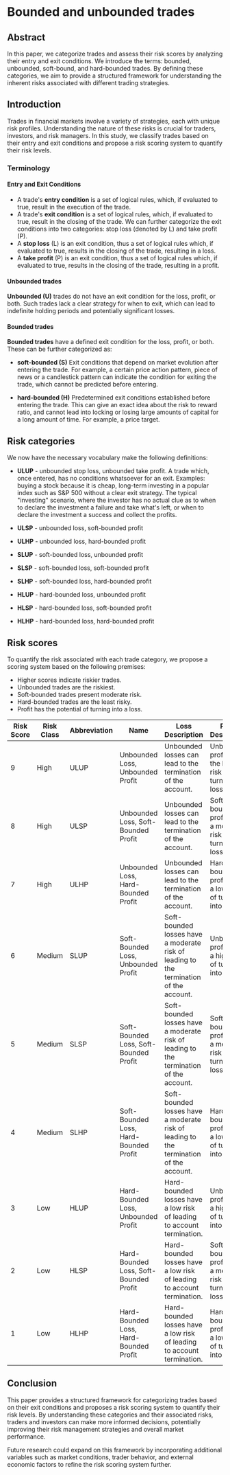 # Bounded and unbounded trades

## Abstract
In this paper, we categorize trades and assess their risk scores by analyzing their entry and exit conditions. We introduce the terms: bounded, unbounded, soft-bound, and hard-bounded trades. By defining these categories, we aim to provide a structured framework for understanding the inherent risks associated with different trading strategies.

## Introduction
Trades in financial markets involve a variety of strategies, each with unique risk profiles. Understanding the nature of these risks is crucial for traders, investors, and risk managers. In this study, we classify trades based on their entry and exit conditions and propose a risk scoring system to quantify their risk levels.

### Terminology

#### Entry and Exit Conditions

* A trade's **entry condition** is a set of logical rules, which, if evaluated to true, result in the execution of the trade.
* A trade's **exit condition** is a set of logical rules, which, if evaluated to true, result in the closing of the trade. We can further categorize the exit conditions into two categories: stop loss (denoted by L) and take profit (P).
* A **stop loss** (L) is an exit condition, thus a set of logical rules which, if evaluated to true, results in the closing of the trade, resulting in a loss.
* A **take profit** (P) is an exit condition, thus a set of logical rules which, if evaluated to true, results in the closing of the trade, resulting in a profit.

#### Unbounded trades
**Unbounded (U)** trades do not have an exit condition for the loss, profit, or both. Such trades lack a clear strategy for when to exit, which can lead to indefinite holding periods and potentially significant losses.

#### Bounded trades
**Bounded trades** have a defined exit condition for the loss, profit, or both. These can be further categorized as:
* **soft-bounded (S)** Exit conditions that depend on market evolution after entering the trade. For example, a certain price action pattern, piece of news or a candlestick pattern can indicate the condition for exiting the trade, which cannot be predicted before entering.

* **hard-bounded (H)** Predetermined exit conditions established before entering the trade. This can give an exact idea about the risk to reward ratio, and cannot lead into locking or losing large amounts of capital for a long amount of time. For example, a price target.


## Risk categories
We now have the necessary vocabulary make the following definitions:

* **ULUP** - unbounded stop loss, unbounded take profit. A trade which, once entered, has no conditions whatsoever for an exit. Examples: buying a stock because it is cheap, long-term investing in a popular index such as S&P 500 without a clear exit strategy. The typical "investing" scenario, where the investor has no actual clue as to when to declare the investment a failure and take what's left, or when to declare the investment a success and collect the profits.
* **ULSP** - unbounded loss, soft-bounded profit
* **ULHP** - unbounded loss, hard-bounded profit

* **SLUP** - soft-bounded loss, unbounded profit
* **SLSP** - soft-bounded loss, soft-bounded profit
* **SLHP** - soft-bounded loss, hard-bounded profit

* **HLUP** - hard-bounded loss, unbounded profit
* **HLSP** - hard-bounded loss, soft-bounded profit
* **HLHP** - hard-bounded loss, hard-bounded profit

## Risk scores
To quantify the risk associated with each trade category, we propose a scoring system based on the following premises:

* Higher scores indicate riskier trades.
* Unbounded trades are the riskiest.
* Soft-bounded trades present moderate risk.
* Hard-bounded trades are the least risky.
* Profit has the potential of turning into a loss.

| Risk Score | Risk Class | Abbreviation | Name                                   | Loss Description                                                                       | Profit Description                                                |
|------------|------------|--------------|----------------------------------------|----------------------------------------------------------------------------------------|-------------------------------------------------------------------|
| 9          | High       | ULUP         | Unbounded Loss,  Unbounded Profit      | Unbounded losses can lead to the termination of the account.                           | Unbounded profits have the highest  risk of turning into losses.  |
| 8          | High       | ULSP         | Unbounded Loss,  Soft-Bounded Profit   | Unbounded losses can lead to the termination of the account.                           | Soft-bounded profits have a moderate risk of turning into losses. |
| 7          | High       | ULHP         | Unbounded Loss, Hard-Bounded Profit    | Unbounded losses can lead to the termination of the account.                           | Hard-bounded profits have a low risk of turning into losses.      |
| 6          | Medium     | SLUP         | Soft-Bounded Loss, Unbounded Profit    | Soft-bounded losses have a moderate risk of leading to the termination of the account. | Unbounded profits have a high risk of turning  into losses.       |
| 5          | Medium     | SLSP         | Soft-Bounded Loss, Soft-Bounded Profit | Soft-bounded losses have a moderate risk of leading to the termination of the account. | Soft-bounded profits have a medium risk of turning into lossesm   |
| 4          | Medium     | SLHP         | Soft-Bounded Loss, Hard-Bounded Profit | Soft-bounded losses have a moderate risk of leading to the termination of the account. | Hard-bounded profits have a low risk of turning into losses.      |
| 3          | Low        | HLUP         | Hard-Bounded Loss, Unbounded Profit    | Hard-bounded losses have a low risk of leading to account termination.                 | Unbounded profits have a high risk of turning  into losses.       |
| 2          | Low        | HLSP         | Hard-Bounded Loss, Soft-Bounded Profit | Hard-bounded losses have a low risk of leading to account termination.                 | Soft-bounded profits have a medium risk of turning into losses.   |
| 1          | Low        | HLHP         | Hard-Bounded Loss, Hard-Bounded Profit | Hard-bounded losses have a low risk of leading to account termination.                 | Hard-bounded profits have a low risk of turning into losses.      |

## Conclusion
This paper provides a structured framework for categorizing trades based on their exit conditions and proposes a risk scoring system to quantify their risk levels. By understanding these categories and their associated risks, traders and investors can make more informed decisions, potentially improving their risk management strategies and overall market performance.

Future research could expand on this framework by incorporating additional variables such as market conditions, trader behavior, and external economic factors to refine the risk scoring system further.
